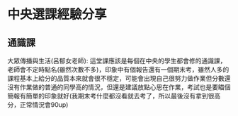 # 中央選課經驗分享

## 通識課

大眾傳播與生活(呂郁女老師):
這堂課應該是每個在中央的學生都會修的通識課，老師會不定時點名(雖然次數不多)，印象中有個報告還有一個期末考，雖然人多的課程基本上給分的品質本來就會很不穩定，可能會出現自己很努力做作業但分數還沒有作業做的普通的同學高的情況，但還是建議放點心思在作業，考試也是要瞄個簡報有簡單的印象就好(我期末考什麼都沒看就去考了，所以最後沒有拿到很高分，正常情況會90up)

